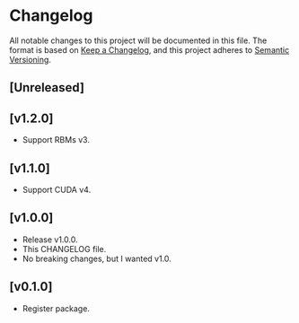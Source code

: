 # Changelog

All notable changes to this project will be documented in this file. The format is based on [Keep a Changelog](https://keepachangelog.com/en/1.0.0/), and this project adheres to [Semantic Versioning](https://semver.org/spec/v2.0.0.html).

## [Unreleased]

## [v1.2.0]

- Support RBMs v3.

## [v1.1.0]

- Support CUDA v4.

## [v1.0.0]

- Release v1.0.0.
- This CHANGELOG file.
- No breaking changes, but I wanted v1.0.

## [v0.1.0]

- Register package.